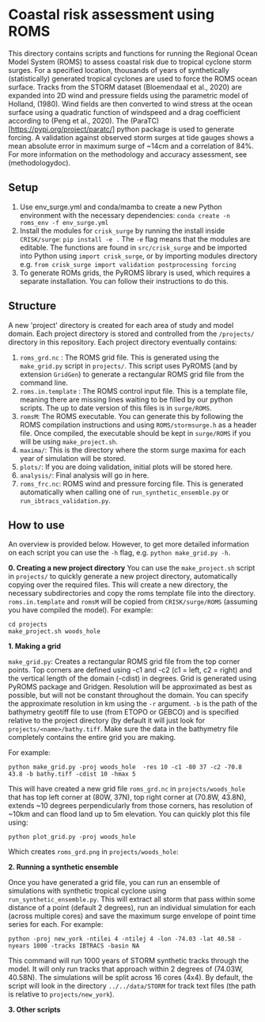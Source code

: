 # Coastal risk assessment using ROMS

This directory contains scripts and functions for running the Regional Ocean Model System (ROMS) to assess coastal risk due to tropical cyclone storm surges. For a specified location, thousands of years of synthetically (statistically) generated tropical cyclones are used to force the ROMS ocean surface. Tracks from the STORM dataset (Bloemendaal et al., 2020) are expanded into 2D wind and pressure fields using the parametric model of Holland, (1980). Wind fields are then converted to wind stress at the ocean surface using a quadratic function of windspeed and a drag coefficient according to (Peng et al., 2020). The (ParaTC)[https://pypi.org/project/paratc/] python package is used to generate forcing. A validation against observed storm surges at tide gauges shows a mean absolute error in maximum surge of ~14cm and a correlation of 84%. For more information on the methodology and accuracy assessment, see (methodologydoc).

## Setup

1. Use env_surge.yml and conda/mamba to create a new Python environment with the necessary dependencies:
``` conda create -n roms_env -f env_surge.yml ```
2. Install the modules for `crisk_surge` by running the install inside `CRISK/surge`:
``` pip install -e . ```
The `-e` flag means that the modules are editable. The functions are found in `src/crisk_surge` and be imported into Python using `import crisk_surge`, or by importing modules directory e.g. `from crisk_surge import validation postprocessing forcing` 
3. To generate ROMs grids, the PyROMS library is used, which requires a separate installation. You can follow their instructions to do this.

## Structure

A new 'project' directory is created for each area of study and model domain. Each project directory is stored and controlled from the `/projects/` directory in this repository. Each project directory eventually contains:

1. `roms_grd.nc` : The ROMS grid file. This is generated using the `make_grid.py` script in `projects/`. This script uses PyROMS (and by extension `GridGen`) to generate a rectangular ROMS grid file from the command line. 
2. `roms.in.template` : The ROMS control input file. This is a template file, meaning there are missing lines waiting to be filled by our python scripts. The up to date version of this files is in `surge/ROMS`.
3. `romsM`: The ROMS executable. You can generate this by following the ROMS compilation instructions and using `ROMS/stormsurge.h` as a header file. Once compiled, the executable should be kept in `surge/ROMS` if you will be using `make_project.sh`.
4. `maxima/`: This is the directory where the storm surge maxima for each year of simulation will be stored.
5. `plots/`: If you are doing validation, initial plots will be stored here.
6. `analysis/`: Final analysis will go in here.
7. `roms_frc.nc`: ROMS wind and pressure forcing file. This is generated automatically when calling one of `run_synthetic_ensemble.py` or `run_ibtracs_validation.py`.

## How to use
An overview is provided below. However, to get more detailed information on each script you can use the `-h` flag, e.g. `python make_grid.py -h`.

**0. Creating a new project directory**
You can use the `make_project.sh` script in `projects/` to quickly generate a new project directory, automatically copying over the required files. This will create a new directory, the necessary subdirectories and copy the roms template file into the directory. `roms.in.template` and `romsM` will be copied from `CRISK/surge/ROMS` (assuming you have compiled the model). For example:

```
cd projects
make_project.sh woods_hole
```

**1. Making a grid**

`make_grid.py`: Creates a rectangular ROMS grid file from the top corner points. Top corners are defined using -c1 and -c2 (c1 = left, c2 = right) and the vertical length of the domain (-cdist) in degrees. Grid is generated using PyROMS package and Gridgen. Resolution will be approximated as best as possible, but will not be constant throughout the domain. You can specify the approximate resolution in km using the `-r` argument. `-b` is the path of the bathymetry geotiff file to use (from ETOPO or GEBCO) and is specified relative to the project directory (by default it will just look for `projects/<name>/bathy.tiff`. Make sure the data in the bathymetry file completely contains the entire grid you are making. 

For example:

```
python make_grid.py -proj woods_hole  -res 10 -c1 -80 37 -c2 -70.8 43.8 -b bathy.tiff -cdist 10 -hmax 5
```

This will have created a new grid file `roms_grd.nc` in `projects/woods_hole` that has top left corner at (80W, 37N), top right corner at (70.8W, 43.8N), extends ~10 degrees perpendicularly from those corners, has resolution of ~10km and can flood land up to 5m elevation. You can quickly plot this file using:

```
python plot_grid.py -proj woods_hole
```

Which creates `roms_grd.png` in `projects/woods_hole`:

**2. Running a synthetic ensemble**

Once you have generated a grid file, you can run an ensemble of simulations with synthetic tropical cyclone using `run_synthetic_ensemble.py`. This will extract all storm that pass within some distance of a point (default 2 degrees), run an individual simulation for each (across multiple cores) and save the maximum surge envelope of point time series for each. For example:

```
python -proj new_york -ntilei 4 -ntilej 4 -lon -74.03 -lat 40.58 -nyears 1000 -tracks IBTRACS -basin NA
```

This command will run 1000 years of STORM synthetic tracks through the model. It will only run tracks that approach within 2 degrees of (74.03W, 40.58N). The simulations will be split across 16 cores (4x4). By default, the script will look in the directory `../../data/STORM` for track text files (the path is relative to `projects/new_york`).

**3. Other scripts**

